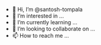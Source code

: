 - 👋 Hi, I’m @santosh-tompala
- 👀 I’m interested in ...
- 🌱 I’m currently learning ...
- 💞️ I’m looking to collaborate on ...
- 📫 How to reach me ...

<!---
santosh-tompala/santosh-tompala is a ✨ special ✨ repository because its `README.md` (this file) appears on your GitHub profile.
You can click the Preview link to take a look at your changes.
--->
